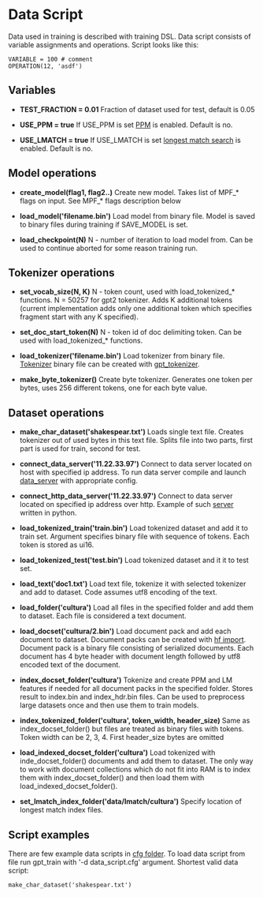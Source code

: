 # Data Script

Data used in training is described with training DSL. Data script consists of variable assignments and operations. Script looks like this:

```
VARIABLE = 100 # comment
OPERATION(12, 'asdf')
```

## Variables

* **TEST_FRACTION = 0.01**
Fraction of dataset used for test, default is 0.05

* **USE_PPM = true**
If USE_PPM is set [PPM](ppm.md) is enabled. Default is no.

* **USE_LMATCH = true**
If USE_LMATCH is set [longest match search](lm_search.md) is enabled. Default is no.

## Model operations

* **create_model(flag1, flag2..)**
Create new model. Takes list of MPF_* flags on input. See MPF_* flags description below

* **load_model('filename.bin')**
Load model from binary file. Model is saved to binary files during training if SAVE_MODEL is set.

* **load_checkpoint(N)**
N - number of iteration to load model from. Can be used to continue aborted for some reason training run.

## Tokenizer operations

* **set_vocab_size(N, K)**
N - token count, used with load_tokenized_* functions. N = 50257 for gpt2 tokenizer. Adds K additional tokens (current implementation adds only one additional token which specifies fragment start with any K specified).

* **set_doc_start_token(N)**
N - token id of doc delimiting token. Can be used with load_tokenized_* functions.

* **load_tokenizer('filename.bin')**
Load tokenizer from binary file. [Tokenizer](tokenizer) binary file can be created with [gpt_tokenizer](../code/gpt/tokenizer).

* **make_byte_tokenizer()**
Create byte tokenizer. Generates one token per bytes, uses 256 different tokens, one for each byte value. 

## Dataset operations

* **make_char_dataset('shakespear.txt')**
Loads single text file. Creates tokenizer out of used bytes in this text file. Splits file into two parts, first part is used  for train, second for test. 

* **connect_data_server('11.22.33.97')**
Connect to data server located on host with specified ip address. To run data server compile and launch [data_server](../code/gpt/data_server) with appropriate config.

* **connect_http_data_server('11.22.33.97')**
Connect to data server located on specified ip address over http. Example of such [server](../code/gpt/http_data_server) written in python.

* **load_tokenized_train('train.bin')**
Load tokenized dataset and add it to train set. Argument specifies binary file with sequence of tokens. Each token is stored as ui16.
 
* **load_tokenized_test('test.bin')**
Load tokenized dataset and it it to test set.

* **load_text('doc1.txt')**
Load text file, tokenize it with selected tokenizer and add to dataset. Code assumes utf8 encoding of the text.

* **load_folder('cultura')**
Load all files in the specified folder and add them to dataset. Each file is considered a text document.

* **load_docset('cultura/2.bin')**
Load document pack and add each document to dataset. Document packs can be created with [hf import](../pysrc/hf_import_text). Document pack is  a binary file consisting of serialized documents. Each document has 4 byte header with document length followed by utf8 encoded text of the document.

* **index_docset_folder('cultura')**
Tokenize and create PPM and LM features if needed for all document packs in the specified folder. Stores result to index.bin and index_hdr.bin files. Can be used to preprocess large datasets once and then use them to train models.

* **index_tokenized_folder('cultura', token_width, header_size)**
Same as index_docset_folder() but files are treated as binary files with tokens. Token width can be 2, 3, 4. First header_size bytes are omitted

* **load_indexed_docset_folder('cultura')**
Load tokenized with inde_docset_folder() documents and add them to dataset. The only way to work with document collections which do not fit into RAM is to index them with index_docset_folder() and then load them with load_indexed_docset_folder().

* **set_lmatch_index_folder('data/lmatch/cultura')**
Specify location of longest match index files.

## Script examples

There are few example data scripts in [cfg folder](../cfg). To load data script from file run gpt_train with '-d data_script.cfg' argument. Shortest valid data script:

```
make_char_dataset('shakespear.txt')
```
